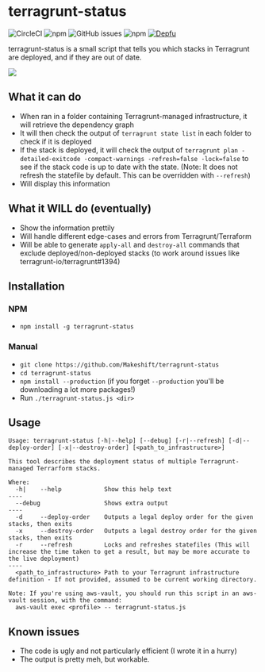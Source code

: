 # terragrunt-status

![CircleCI](https://img.shields.io/circleci/build/github/Makeshift/terragrunt-status)
![npm](https://img.shields.io/npm/dw/terragrunt-status)
![GitHub issues](https://img.shields.io/github/issues/Makeshift/terragrunt-status)
![npm](https://img.shields.io/npm/v/terragrunt-status)
[![Depfu](https://badges.depfu.com/badges/1300925fe7391773fe6f266fc2ebc06d/overview.svg)](https://depfu.com/github/Makeshift/terragrunt-status?project_id=17813)

terragrunt-status is a small script that tells you which stacks in Terragrunt are deployed, and if they are out of date.

![](recording.gif)

## What it can do

- When ran in a folder containing Terragrunt-managed infrastructure, it will retrieve the dependency graph
- It will then check the output of `terragrunt state list` in each folder to check if it is deployed
- If the stack is deployed, it will check the output of `terragrunt plan -detailed-exitcode -compact-warnings -refresh=false -lock=false` to see if the stack code is up to date with the state. (Note: It does not refresh the statefile by default. This can be overridden with `--refresh`)
- Will display this information

## What it WILL do (eventually)

- Show the information prettily
- Will handle different edge-cases and errors from Terragrunt/Terraform
- Will be able to generate `apply-all` and `destroy-all` commands that exclude deployed/non-deployed stacks (to work around issues like terragrunt-io/terragrunt#1394)

## Installation

### NPM

- `npm install -g terragrunt-status`

### Manual

- `git clone https://github.com/Makeshift/terragrunt-status`
- `cd terragrunt-status`
- `npm install --production` (if you forget `--production` you'll be downloading a lot more packages!)
- Run `./terragrunt-status.js <dir>`

## Usage

```
Usage: terragrunt-status [-h|--help] [--debug] [-r|--refresh] [-d|--deploy-order] [-x|--destroy-order] [<path_to_infrastructure>]

This tool describes the deployment status of multiple Terragrunt-managed Terrarform stacks.

Where:
  -h|    --help            Show this help text
----
  --debug                  Shows extra output
----
  -d     --deploy-order    Outputs a legal deploy order for the given stacks, then exits
  -x     --destroy-order   Outputs a legal destroy order for the given stacks, then exits
  -r     --refresh         Locks and refreshes statefiles (This will increase the time taken to get a result, but may be more accurate to the live deployment)
----
  <path_to_infrastructure> Path to your Terragrunt infrastructure definition - If not provided, assumed to be current working directory.

Note: If you're using aws-vault, you should run this script in an aws-vault session, with the command:
  aws-vault exec <profile> -- terragrunt-status.js
```

## Known issues

- The code is ugly and not particularly efficient (I wrote it in a hurry)
- The output is pretty meh, but workable.
